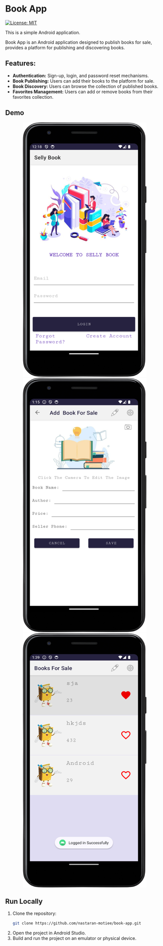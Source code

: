# Book App
[![License: MIT](https://img.shields.io/badge/License-MIT-yellow.svg)](https://opensource.org/licenses/MIT)

This is a simple Android application.

Book App is an Android application designed to publish books for sale, provides a platform for publishing and discovering books.

## Features:
- **Authentication:** Sign-up, login, and password reset mechanisms.
- **Book Publishing:** Users can add their books to the platform for sale.
- **Book Discovery:** Users can browse the collection of published books.
- **Favorites Management:**  Users can add or remove books from their favorites collection.

## Demo

<div align="center">
    <img src="https://github.com/nastaran-motiee/book-app/blob/master/demo/Screenshot_20240908_151850.png" height="808" width="393"
        alt="login screen" />
      <img src="https://github.com/nastaran-motiee/book-app/blob/master/demo/Screenshot_20240908_161528.png"  height="808" width="393"
        alt="add book screen" />
     <img src="https://github.com/nastaran-motiee/book-app/blob/master/demo/Screenshot_20240908_164005.png" height="808" width="393"
        alt="list screen" />
</div>

## Run Locally

1. Clone the repository:
   ```bash
   git clone https://github.com/nastaran-motiee/book-app.git
   ```
2. Open the project in Android Studio.
3. Build and run the project on an emulator or physical device.
